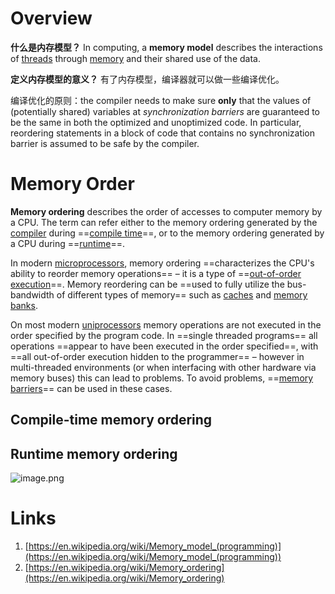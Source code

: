 # Overview
**什么是内存模型？**
In computing, a **memory model** describes the interactions of [threads](https://en.wikipedia.org/wiki/Thread_(computing)) through [memory](https://en.wikipedia.org/wiki/Memory_(computing)) and their shared use of the data.

**定义内存模型的意义？**
有了内存模型，编译器就可以做一些编译优化。

编译优化的原则：the compiler needs to make sure **only** that the values of (potentially shared) variables at _synchronization barriers_ are guaranteed to be the same in both the optimized and unoptimized code. In particular, reordering statements in a block of code that contains no synchronization barrier is assumed to be safe by the compiler.

# Memory Order
**Memory ordering** describes the order of accesses to computer memory by a CPU. The term can refer either to the memory ordering generated by the [compiler](https://en.wikipedia.org/wiki/Compiler) during ==[compile time](https://en.wikipedia.org/wiki/Compile_time)==, or to the memory ordering generated by a CPU during ==[runtime](https://en.wikipedia.org/wiki/Run_time_(program_lifecycle_phase))==.

In modern [microprocessors](https://en.wikipedia.org/wiki/Microprocessor), memory ordering ==characterizes the CPU's ability to reorder memory operations== – it is a type of ==[out-of-order execution](https://en.wikipedia.org/wiki/Out-of-order_execution)==. Memory reordering can be ==used to fully utilize the bus-bandwidth of different types of memory== such as [caches](https://en.wikipedia.org/wiki/CPU_cache#Cache_entries) and [memory banks](https://en.wikipedia.org/wiki/Memory_bank).

On most modern [uniprocessors](https://en.wikipedia.org/wiki/Uniprocessor_system) memory operations are not executed in the order specified by the program code. In ==single threaded programs== all operations ==appear to have been executed in the order specified==, with ==all out-of-order execution hidden to the programmer== – however in multi-threaded environments (or when interfacing with other hardware via memory buses) this can lead to problems. To avoid problems, ==[memory barriers](https://en.wikipedia.org/wiki/Memory_barrier)== can be used in these cases.


## Compile-time memory ordering


## Runtime memory ordering


![image.png](https://littleneko.oss-cn-beijing.aliyuncs.com/img/1631122823063-83f21415-ed33-4448-b7fb-44a6dccd6cf7.png)


# Links

1. [https://en.wikipedia.org/wiki/Memory_model_(programming)](https://en.wikipedia.org/wiki/Memory_model_(programming))
1. [https://en.wikipedia.org/wiki/Memory_ordering](https://en.wikipedia.org/wiki/Memory_ordering)

